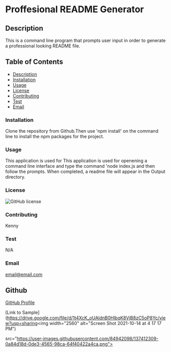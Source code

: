 
# Proffesional README Generator




 ## Description
 This is a command line program that prompts user input in order to generate a professional looking README file.
  ## **Table of Contents**

  * [Description](#Description)
  * [Installation](#Installation)
  * [Usage](#Usage)
  * [License](##license)
  * [Contributing](#Contributing)
  * [Test](#Test)
  * [Email](#Email)
  
  
  ### **Installation**

  Clone the repository from Github.Then use 'npm install' on the command line to install the npm packages for the project.

  ### **Usage**

  This application is used for This application is used for openening a command line interface and type the command 'node index.js and then follow the prompts. When completed, a readme file will appear in the Output directory.

  ### **License**
  ![GitHub license](https://img.shields.io/badge/license-MIT-blue.svg)
  

  ### **Contributing**

  Kenny

  ### **Test** 

  N/A

  ### **Email**
  
  email@email.com

  ## Github

  [GitHub Profile](https://github.com/kenny522)


[Link to Sample](https://drive.google.com/file/d/1t4XcK_oUAldnB0HlbqK8VjB8zC5oP8Yc/view?usp=sharing<img width="2560" alt="Screen Shot 2021-10-14 at 4 17 17 PM")


src="https://user-images.githubusercontent.com/84942098/137412309-0a84d18d-0de3-4565-98ca-64f40422a4ca.png">
